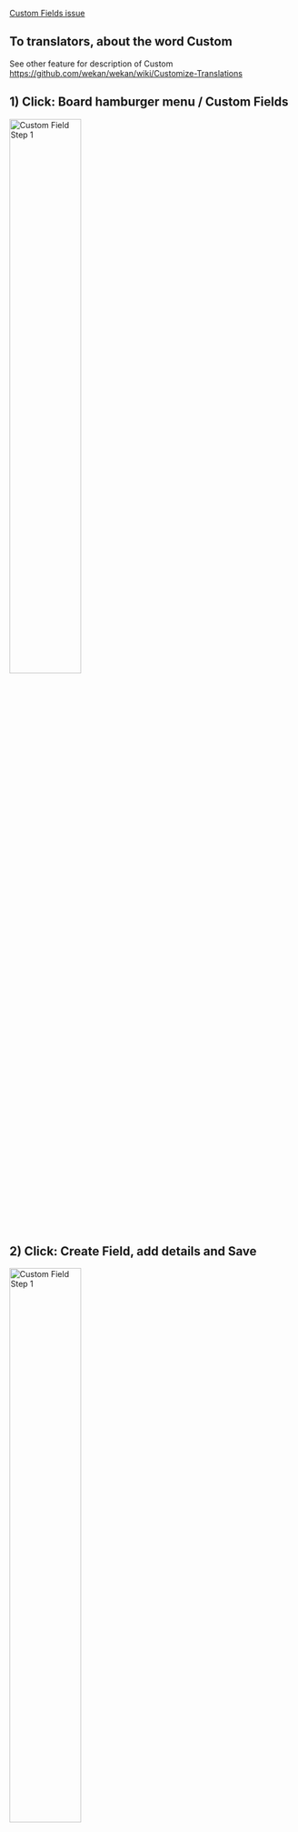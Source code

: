 [Custom Fields issue](https://github.com/wekan/wekan/issues/807)

## To translators, about the word Custom

See other feature for description of Custom https://github.com/wekan/wekan/wiki/Customize-Translations

## 1) Click: Board hamburger menu / Custom Fields

<img src="https://wekan.github.io/custom-field-1.png" width="50%" alt="Custom Field Step 1" />

## 2) Click: Create Field, add details and Save

<img src="https://wekan.github.io/custom-field-2.png" width="50%" alt="Custom Field Step 1" />

## 3) Click: Card Details hamburger menu / Edit custom fields

<img src="https://wekan.github.io/custom-field-3.png" width="100%" alt="Custom Field Step 1" />

## 4) Click: Your Custom Field name to insert it to Card

<img src="https://wekan.github.io/custom-field-4.png" width="100%" alt="Custom Field Step 1" />

## 5) Click: Your selection from your Custom Field

<img src="https://wekan.github.io/custom-field-5.png" width="100%" alt="Custom Field Step 1" />

## 6) Custom Field is shown at Minicard and Card Details

<img src="https://wekan.github.io/custom-field-6.png" width="100%" alt="Custom Field Step 1" />